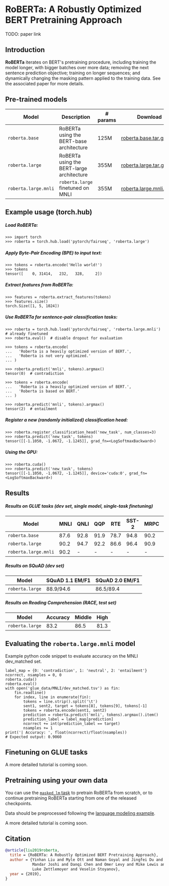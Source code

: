 # RoBERTa: A Robustly Optimized BERT Pretraining Approach

TODO: paper link

## Introduction

**RoBERTa** iterates on BERT's pretraining procedure, including training the model longer, with bigger batches over more data; removing the next sentence prediction objective; training on longer sequences; and dynamically changing the masking pattern applied to the training data. See the associated paper for more details.

## Pre-trained models

Model | Description | # params | Download
---|---|---|---
`roberta.base` | RoBERTa using the BERT-base architecture | 125M | [roberta.base.tar.gz](https://dl.fbaipublicfiles.com/fairseq/models/roberta.base.tar.gz)
`roberta.large` | RoBERTa using the BERT-large architecture | 355M | [roberta.large.tar.gz](https://dl.fbaipublicfiles.com/fairseq/models/roberta.large.tar.gz)
`roberta.large.mnli` | `roberta.large` finetuned on MNLI | 355M | [roberta.large.mnli.tar.gz](https://dl.fbaipublicfiles.com/fairseq/models/roberta.large.mnli.tar.gz)

## Example usage (torch.hub)

##### Load RoBERTa:
```
>>> import torch
>>> roberta = torch.hub.load('pytorch/fairseq', 'roberta.large')
```

##### Apply Byte-Pair Encoding (BPE) to input text:
```
>>> tokens = roberta.encode('Hello world!')
>>> tokens
tensor([    0, 31414,   232,   328,     2])
```

##### Extract features from RoBERTa:
```
>>> features = roberta.extract_features(tokens)
>>> features.size()
torch.Size([1, 5, 1024])
```

##### Use RoBERTa for sentence-pair classification tasks:
```
>>> roberta = torch.hub.load('pytorch/fairseq', 'roberta.large.mnli')  # already finetuned
>>> roberta.eval()  # disable dropout for evaluation

>>> tokens = roberta.encode(
...   'Roberta is a heavily optimized version of BERT.',
...   'Roberta is not very optimized.'
... )

>>> roberta.predict('mnli', tokens).argmax()
tensor(0)  # contradiction

>>> tokens = roberta.encode(
...   'Roberta is a heavily optimized version of BERT.',
...   'Roberta is based on BERT.'
... )

>>> roberta.predict('mnli', tokens).argmax()
tensor(2)  # entailment
```

##### Register a new (randomly initialized) classification head:
```
>>> roberta.register_classification_head('new_task', num_classes=3)
>>> roberta.predict('new_task', tokens)
tensor([[-1.1050, -1.0672, -1.1245]], grad_fn=<LogSoftmaxBackward>)
```

##### Using the GPU:
```
>>> roberta.cuda()
>>> roberta.predict('new_task', tokens)
tensor([[-1.1050, -1.0672, -1.1245]], device='cuda:0', grad_fn=<LogSoftmaxBackward>)
```

## Results

##### Results on GLUE tasks (dev set, single model, single-task finetuning)

Model | MNLI | QNLI | QQP | RTE | SST-2 | MRPC | CoLA | STS-B
---|---|---|---|---|---|---|---|---
`roberta.base` | 87.6 | 92.8 | 91.9 | 78.7 | 94.8 | 90.2 | 63.6 | 91.2
`roberta.large` | 90.2 | 94.7 | 92.2 | 86.6 | 96.4 | 90.9 | 68.0 | 92.4
`roberta.large.mnli` | 90.2 | - | - | - | - | - | - | -

##### Results on SQuAD (dev set)

Model | SQuAD 1.1 EM/F1 | SQuAD 2.0 EM/F1
---|---|---
`roberta.large` | 88.9/94.6 | 86.5/89.4

##### Results on Reading Comprehension (RACE, test set)

Model | Accuracy | Middle | High
---|---|---|---
`roberta.large` | 83.2 | 86.5 | 81.3

## Evaluating the `roberta.large.mnli` model

Example python code snippet to evaluate accuracy on the MNLI dev_matched set.
```
label_map = {0: 'contradiction', 1: 'neutral', 2: 'entailment'}
ncorrect, nsamples = 0, 0
roberta.cuda()
roberta.eval()
with open('glue_data/MNLI/dev_matched.tsv') as fin:
    fin.readline()
    for index, line in enumerate(fin):
        tokens = line.strip().split('\t')
        sent1, sent2, target = tokens[8], tokens[9], tokens[-1]
        tokens = roberta.encode(sent1, sent2)
        prediction = roberta.predict('mnli', tokens).argmax().item()
        prediction_label = label_map[prediction]
        ncorrect += int(prediction_label == target)
        nsamples += 1
print('| Accuracy: ', float(ncorrect)/float(nsamples))
# Expected output: 0.9060
```

## Finetuning on GLUE tasks

A more detailed tutorial is coming soon.

## Pretraining using your own data

You can use the [`masked_lm` task](/fairseq/tasks/masked_lm.py) to pretrain RoBERTa from scratch, or to continue pretraining RoBERTa starting from one of the released checkpoints.

Data should be preprocessed following the [language modeling example](/examples/language_model).

A more detailed tutorial is coming soon.

## Citation

```bibtex
@article{liu2019roberta,
  title = {RoBERTa: A Robustly Optimized BERT Pretraining Approach},
  author = {Yinhan Liu and Myle Ott and Naman Goyal and Jingfei Du and
            Mandar Joshi and Danqi Chen and Omer Levy and Mike Lewis and
            Luke Zettlemoyer and Veselin Stoyanov},
  year = {2019},
}
```
